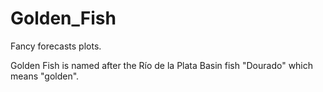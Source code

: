 # Golden_Fish


Fancy forecasts plots.

Golden Fish is named after the Río de la Plata Basin fish "Dourado" which means "golden".


